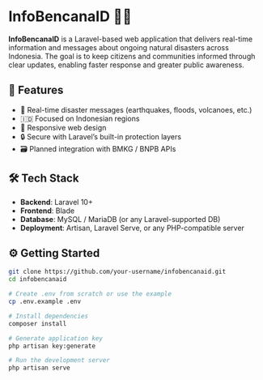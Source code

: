 # InfoBencanaID 🌋🌊

**InfoBencanaID** is a Laravel-based web application that delivers real-time information and messages about ongoing natural disasters across Indonesia. The goal is to keep citizens and communities informed through clear updates, enabling faster response and greater public awareness.

## 🚀 Features

- 📢 Real-time disaster messages (earthquakes, floods, volcanoes, etc.)
- 🇮🇩 Focused on Indonesian regions
- 📱 Responsive web design
- 🔒 Secure with Laravel’s built-in protection layers
- 🗃️ Planned integration with BMKG / BNPB APIs

## 🛠 Tech Stack

- **Backend**: Laravel 10+
- **Frontend**: Blade
- **Database**: MySQL / MariaDB (or any Laravel-supported DB)
- **Deployment**: Artisan, Laravel Serve, or any PHP-compatible server

## ⚙️ Getting Started

```bash
git clone https://github.com/your-username/infobencanaid.git
cd infobencanaid

# Create .env from scratch or use the example
cp .env.example .env

# Install dependencies
composer install

# Generate application key
php artisan key:generate

# Run the development server
php artisan serve
```
